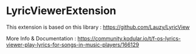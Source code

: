 # LyricViewerExtension

This extension is based on this library : https://github.com/Lauzy/LyricView

More Info & Documentation : https://community.kodular.io/t/f-os-lyrics-viewer-play-lyrics-for-songs-in-music-players/166129
